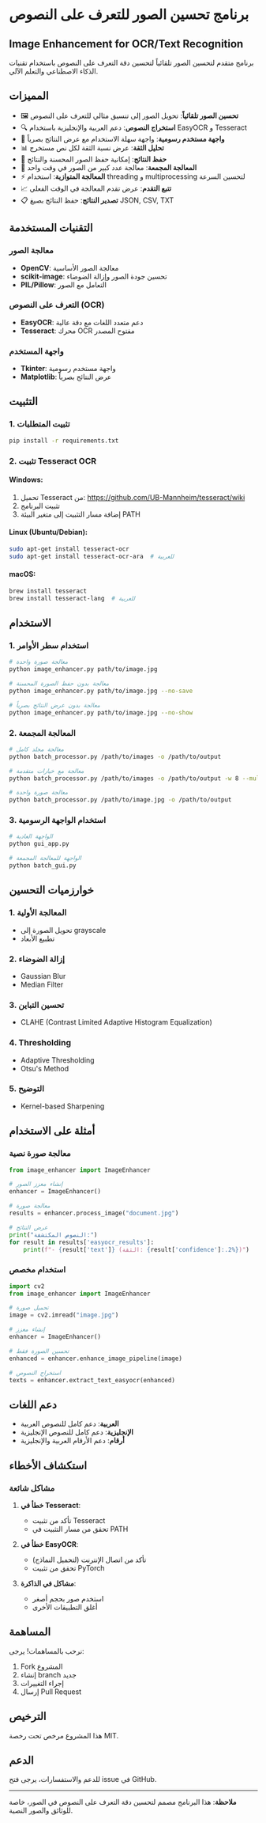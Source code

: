 # برنامج تحسين الصور للتعرف على النصوص
## Image Enhancement for OCR/Text Recognition

برنامج متقدم لتحسين الصور تلقائياً لتحسين دقة التعرف على النصوص باستخدام تقنيات الذكاء الاصطناعي والتعلم الآلي.

## المميزات

- 🖼️ **تحسين الصور تلقائياً**: تحويل الصور إلى تنسيق مثالي للتعرف على النصوص
- 🔍 **استخراج النصوص**: دعم العربية والإنجليزية باستخدام EasyOCR و Tesseract
- 🎨 **واجهة مستخدم رسومية**: واجهة سهلة الاستخدام مع عرض النتائج بصرياً
- 📊 **تحليل الثقة**: عرض نسبة الثقة لكل نص مستخرج
- 💾 **حفظ النتائج**: إمكانية حفظ الصور المحسنة والنتائج
- 🚀 **المعالجة المجمعة**: معالجة عدد كبير من الصور في وقت واحد
- ⚡ **المعالجة المتوازية**: استخدام threading و multiprocessing لتحسين السرعة
- 📈 **تتبع التقدم**: عرض تقدم المعالجة في الوقت الفعلي
- 📋 **تصدير النتائج**: حفظ النتائج بصيغ JSON, CSV, TXT

## التقنيات المستخدمة

### معالجة الصور
- **OpenCV**: معالجة الصور الأساسية
- **scikit-image**: تحسين جودة الصور وإزالة الضوضاء
- **PIL/Pillow**: التعامل مع الصور

### التعرف على النصوص (OCR)
- **EasyOCR**: دعم متعدد اللغات مع دقة عالية
- **Tesseract**: محرك OCR مفتوح المصدر

### واجهة المستخدم
- **Tkinter**: واجهة مستخدم رسومية
- **Matplotlib**: عرض النتائج بصرياً

## التثبيت

### 1. تثبيت المتطلبات

```bash
pip install -r requirements.txt
```

### 2. تثبيت Tesseract OCR

#### Windows:
1. تحميل Tesseract من: https://github.com/UB-Mannheim/tesseract/wiki
2. تثبيت البرنامج
3. إضافة مسار التثبيت إلى متغير البيئة PATH

#### Linux (Ubuntu/Debian):
```bash
sudo apt-get install tesseract-ocr
sudo apt-get install tesseract-ocr-ara  # للعربية
```

#### macOS:
```bash
brew install tesseract
brew install tesseract-lang  # للعربية
```

## الاستخدام

### 1. استخدام سطر الأوامر

```bash
# معالجة صورة واحدة
python image_enhancer.py path/to/image.jpg

# معالجة بدون حفظ الصورة المحسنة
python image_enhancer.py path/to/image.jpg --no-save

# معالجة بدون عرض النتائج بصرياً
python image_enhancer.py path/to/image.jpg --no-show
```

### 2. المعالجة المجمعة

```bash
# معالجة مجلد كامل
python batch_processor.py /path/to/images -o /path/to/output

# معالجة مع خيارات متقدمة
python batch_processor.py /path/to/images -o /path/to/output -w 8 --multiprocessing

# معالجة صورة واحدة
python batch_processor.py /path/to/image.jpg -o /path/to/output
```

### 3. استخدام الواجهة الرسومية

```bash
# الواجهة العادية
python gui_app.py

# الواجهة للمعالجة المجمعة
python batch_gui.py
```

## خوارزميات التحسين

### 1. المعالجة الأولية
- تحويل الصورة إلى grayscale
- تطبيع الأبعاد

### 2. إزالة الضوضاء
- Gaussian Blur
- Median Filter

### 3. تحسين التباين
- CLAHE (Contrast Limited Adaptive Histogram Equalization)

### 4. Thresholding
- Adaptive Thresholding
- Otsu's Method

### 5. التوضيح
- Kernel-based Sharpening

## أمثلة على الاستخدام

### معالجة صورة نصية

```python
from image_enhancer import ImageEnhancer

# إنشاء معزز الصور
enhancer = ImageEnhancer()

# معالجة صورة
results = enhancer.process_image("document.jpg")

# عرض النتائج
print("النصوص المكتشفة:")
for result in results['easyocr_results']:
    print(f"- {result['text']} (الثقة: {result['confidence']:.2%})")
```

### استخدام مخصص

```python
import cv2
from image_enhancer import ImageEnhancer

# تحميل صورة
image = cv2.imread("image.jpg")

# إنشاء معزز
enhancer = ImageEnhancer()

# تحسين الصورة فقط
enhanced = enhancer.enhance_image_pipeline(image)

# استخراج النصوص
texts = enhancer.extract_text_easyocr(enhanced)
```

## دعم اللغات

- **العربية**: دعم كامل للنصوص العربية
- **الإنجليزية**: دعم كامل للنصوص الإنجليزية
- **أرقام**: دعم الأرقام العربية والإنجليزية

## استكشاف الأخطاء

### مشاكل شائعة

1. **خطأ في Tesseract**:
   - تأكد من تثبيت Tesseract
   - تحقق من مسار التثبيت في PATH

2. **خطأ في EasyOCR**:
   - تأكد من اتصال الإنترنت (لتحميل النماذج)
   - تحقق من تثبيت PyTorch

3. **مشاكل في الذاكرة**:
   - استخدم صور بحجم أصغر
   - أغلق التطبيقات الأخرى

## المساهمة

نرحب بالمساهمات! يرجى:

1. Fork المشروع
2. إنشاء branch جديد
3. إجراء التغييرات
4. إرسال Pull Request

## الترخيص

هذا المشروع مرخص تحت رخصة MIT.

## الدعم

للدعم والاستفسارات، يرجى فتح issue في GitHub.

---

**ملاحظة**: هذا البرنامج مصمم لتحسين دقة التعرف على النصوص في الصور، خاصة للوثائق والصور النصية.
